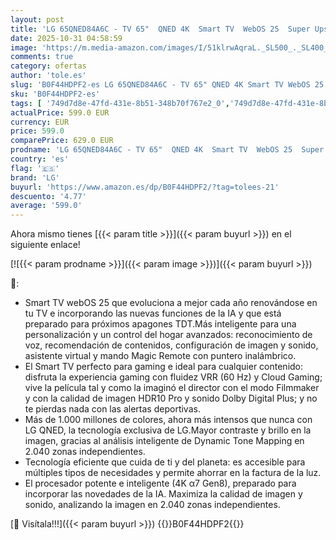 ```yaml
---
layout: post
title: 'LG 65QNED84A6C - TV 65"  QNED 4K  Smart TV  WebOS 25  Super Upscaling  Dolby Vision y Atmos  Alexa/Google Assistant  Negro'
date: 2025-10-31 04:58:59
image: 'https://m.media-amazon.com/images/I/51klrwAqraL._SL500_._SL400_.jpg'
comments: true
category: ofertas
author: 'tole.es'
slug: 'B0F44HDPF2-es LG 65QNED84A6C - TV 65" QNED 4K Smart TV WebOS 25 Super...'
sku: 'B0F44HDPF2-es'
tags: [ '749d7d8e-47fd-431e-8b51-348b70f767e2_0','749d7d8e-47fd-431e-8b51-348b70f767e2_6901','Arborist Merchandising Root','Custom Stores','Electrónica','Self Service','Special Features Stores','TV, vídeo y home cinema','Televisores','Top Brands Tech Selection','Top Brands Tech TVs','Xbox Anywhere - Selección de televisores','dd635ce1-b8f1-4920-b4b9-c00c26aa6274_0','dd635ce1-b8f1-4920-b4b9-c00c26aa6274_7001','lg','smart','tv','🇪🇸', ]
actualPrice: 599.0 EUR
currency: EUR
price: 599.0
comparePrice: 629.0 EUR
prodname: 'LG 65QNED84A6C - TV 65"  QNED 4K  Smart TV  WebOS 25  Super Upscaling  Dolby Vision y Atmos  Alexa/Google Assistant  Negro'
country: 'es'
flag: '🇪🇸'
brand: 'LG'
buyurl: 'https://www.amazon.es/dp/B0F44HDPF2/?tag=tolees-21'
descuento: '4.77'
average: '599.0'
---
```


Ahora mismo tienes [{{< param title >}}]({{< param buyurl >}}) en el siguiente enlace!

[![{{< param prodname >}}]({{< param image >}})]({{< param buyurl >}})

🔎:

- Smart TV webOS 25 que evoluciona a mejor cada año renovándose en tu TV e incorporando las nuevas funciones de la IA y que está preparado para próximos apagones TDT.Más inteligente para una personalización y un control del hogar avanzados: reconocimiento de voz, recomendación de contenidos, configuración de imagen y sonido, asistente virtual y mando Magic Remote con puntero inalámbrico.
- El Smart TV perfecto para gaming e ideal para cualquier contenido: disfruta la experiencia gaming con fluidez VRR (60 Hz) y Cloud Gaming; vive la película tal y como la imaginó el director con el modo Filmmaker y con la calidad de imagen HDR10 Pro y sonido Dolby Digital Plus; y no te pierdas nada con las alertas deportivas.
- Más de 1.000 millones de colores, ahora más intensos que nunca con LG QNED, la tecnología exclusiva de LG.Mayor contraste y brillo en la imagen, gracias al análisis inteligente de Dynamic Tone Mapping en 2.040 zonas independientes.
- Tecnología eficiente que cuida de ti y del planeta: es accesible para múltiples tipos de necesidades y permite ahorrar en la factura de la luz.
- El procesador potente e inteligente (4K α7 Gen8), preparado para incorporar las novedades de la IA. Maximiza la calidad de imagen y sonido, analizando la imagen en 2.040 zonas independientes.

[🛒 Visítala!!!]({{< param buyurl >}})
{{<world>}}B0F44HDPF2{{</world>}}
